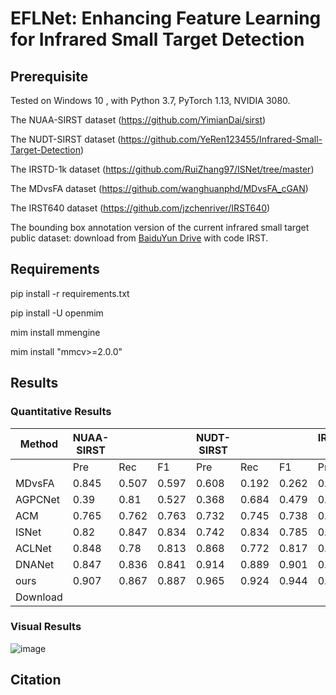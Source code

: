 # EFLNet: Enhancing Feature Learning for Infrared Small Target Detection
## Prerequisite

Tested on Windows 10 , with Python 3.7, PyTorch 1.13, NVIDIA 3080.

The NUAA-SIRST dataset (https://github.com/YimianDai/sirst)

The NUDT-SIRST dataset (https://github.com/YeRen123455/Infrared-Small-Target-Detection)

The IRSTD-1k dataset (https://github.com/RuiZhang97/ISNet/tree/master)

The MDvsFA dataset (https://github.com/wanghuanphd/MDvsFA_cGAN)

The IRST640 dataset (https://github.com/jzchenriver/IRST640)

The bounding box annotation version of the current infrared small target public dataset: download from [BaiduYun Drive](https://pan.baidu.com/s/1Gv1gMCdajtR8pR76Y4iQhg) with code IRST.

## Requirements
  pip install -r requirements.txt
 
  pip install -U openmim
  
  mim install mmengine
  
  mim install "mmcv>=2.0.0"

## Results 
### Quantitative Results
|     Method     |     NUAA-SIRST    |              |              |     NUDT-SIRST    |              |              |     IRSTD-1k    |              |              |
|----------------|-------------------|--------------|--------------|-------------------|--------------|--------------|-----------------|--------------|--------------|
|                |     Pre           |     Rec      |     F1       |     Pre           |     Rec      |     F1       |     Pre         |     Rec      |     F1       |
|     MDvsFA     |     0.845         |     0.507    |     0.597    |     0.608         |     0.192    |     0.262    |     0.55        |     0.483    |     0.475    |
|     AGPCNet    |     0.39          |     0.81     |     0.527    |     0.368         |     0.684    |     0.479    |     0.415       |     0.47     |     0.441    |
|     ACM        |     0.765         |     0.762    |     0.763    |     0.732         |     0.745    |     0.738    |     0.679       |     0.605    |     0.64     |
|     ISNet      |     0.82          |     0.847    |     0.834    |     0.742         |     0.834    |     0.785    |     0.718       |     0.741    |     0.729    |
|     ACLNet     |     0.848         |     0.78     |     0.813    |     0.868         |     0.772    |     0.817    |     0.843       |     0.656    |     0.738    |
|     DNANet     |     0.847         |     0.836    |     0.841    |     0.914         |     0.889    |     0.901    |     0.768       |     0.721    |     0.744    |
|     ours       |     0.907         |     0.867    |     0.887    |     0.965         |     0.924    |     0.944    |     0.882       |     0.807    |     0.842    |
| Download       |                   |              |              |                   |              |              |                 |              |              |

### Visual Results

![image](https://github.com/yang19950411/infrared-small-target/blob/main/Visual%20Results.png)

## Citation

